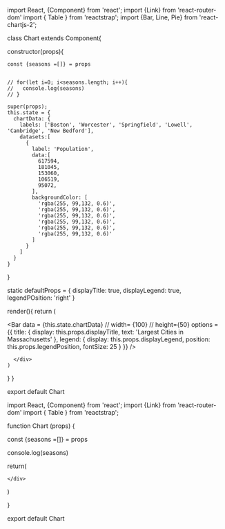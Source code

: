 import React, {Component} from 'react';
import {Link} from 'react-router-dom'
import { Table } from 'reactstrap';
import {Bar, Line, Pie} from 'react-chartjs-2';

class Chart extends Component{

  constructor(props){

    const {seasons =[]} = props


    // for(let i=0; i<seasons.length; i++){
    //   console.log(seasons)
    // }

    super(props);
    this.state = {
      chartData: {
        labels: ['Boston', 'Worcester', 'Springfield', 'Lowell', 'Cambridge', 'New Bedford'],
        datasets:[
          {
            label: 'Population',
            data:[
              617594,
              181045,
              153060,
              106519,
              95072,
            ],
            backgroundColor: [
              'rgba(255, 99,132, 0.6)',
              'rgba(255, 99,132, 0.6)',
              'rgba(255, 99,132, 0.6)',
              'rgba(255, 99,132, 0.6)',
              'rgba(255, 99,132, 0.6)',
              'rgba(255, 99,132, 0.6)'
            ]
          }
        ]
      }
    }
  }

static defaultProps = {
  displayTitle: true,
  displayLegend: true,
  legendPOsition: 'right'
}

  render(){
    return (
      <div className = "chart">
        <Bar
          data = {this.state.chartData}
          // width= {100}
          // height={50}
          options = {{
            title: {
              display: this.props.displayTitle,
              text: 'Largest Cities in Massachusetts'
            },
            legend: {
              display: this.props.displayLegend,
              position: this.props.legendPosition,
              fontSize: 25
            }
          }}
        />

      </div>
    )
  }
}


export default Chart












import React, {Component} from 'react';
import {Link} from 'react-router-dom'
import { Table } from 'reactstrap';


function Chart (props) {


  const {seasons =[]} = props

  console.log(seasons)

  return(
    <div className="container">

    </div>
  )

}

export default Chart
